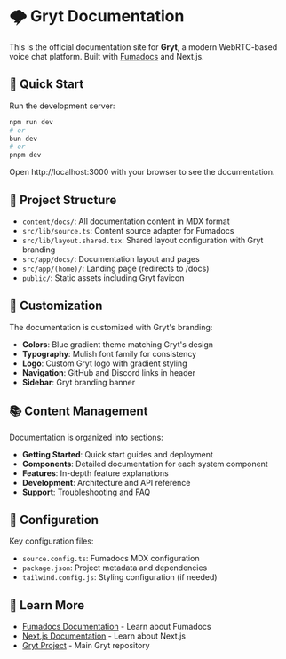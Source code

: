 # 🌩️ Gryt Documentation

This is the official documentation site for **Gryt**, a modern WebRTC-based voice chat platform. Built with [Fumadocs](https://github.com/fuma-nama/fumadocs) and Next.js.

## 🚀 Quick Start

Run the development server:

```bash
npm run dev
# or
bun dev
# or
pnpm dev
```

Open http://localhost:3000 with your browser to see the documentation.

## 📁 Project Structure

- `content/docs/`: All documentation content in MDX format
- `src/lib/source.ts`: Content source adapter for Fumadocs
- `src/lib/layout.shared.tsx`: Shared layout configuration with Gryt branding
- `src/app/docs/`: Documentation layout and pages
- `src/app/(home)/`: Landing page (redirects to /docs)
- `public/`: Static assets including Gryt favicon

## 🎨 Customization

The documentation is customized with Gryt's branding:

- **Colors**: Blue gradient theme matching Gryt's design
- **Typography**: Mulish font family for consistency
- **Logo**: Custom Gryt logo with gradient styling
- **Navigation**: GitHub and Discord links in header
- **Sidebar**: Gryt branding banner

## 📚 Content Management

Documentation is organized into sections:

- **Getting Started**: Quick start guides and deployment
- **Components**: Detailed documentation for each system component
- **Features**: In-depth feature explanations
- **Development**: Architecture and API reference
- **Support**: Troubleshooting and FAQ

## 🔧 Configuration

Key configuration files:

- `source.config.ts`: Fumadocs MDX configuration
- `package.json`: Project metadata and dependencies
- `tailwind.config.js`: Styling configuration (if needed)

## 📖 Learn More

- [Fumadocs Documentation](https://fumadocs.vercel.app) - Learn about Fumadocs
- [Next.js Documentation](https://nextjs.org/docs) - Learn about Next.js
- [Gryt Project](https://github.com/sivert-io/WebSocket-Voice) - Main Gryt repository
